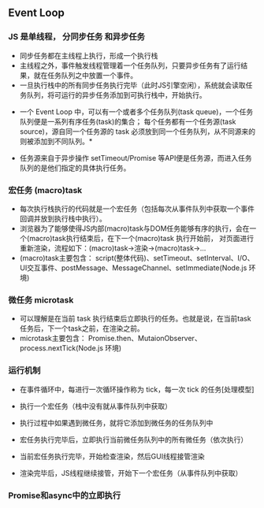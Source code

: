 ## Event Loop
### JS 是单线程， 分同步任务 和异步任务
-  同步任务都在主线程上执行，形成一个执行栈
- 主线程之外，事件触发线程管理着一个任务队列，只要异步任务有了运行结果，就在任务队列之中放置一个事件。
- 一旦执行栈中的所有同步任务执行完毕（此时JS引擎空闲），系统就会读取任务队列，将可运行的异步任务添加到可执行栈中，开始执行。

* 一个 Event Loop 中，可以有一个或者多个任务队列(task queue)，一个任务队列便是一系列有序任务(task)的集合；
  每个任务都有一个任务源(task source)，源自同一个任务源的 task 必须放到同一个任务队列，从不同源来的则被添加到不同队列。*
- 任务源来自于异步操作   setTimeout/Promise 等API便是任务源，而进入任务队列的是他们指定的具体执行任务。

### 宏任务  (macro)task
- 每次执行栈执行的代码就是一个宏任务（包括每次从事件队列中获取一个事件回调并放到执行栈中执行）。
- 浏览器为了能够使得JS内部(macro)task与DOM任务能够有序的执行，会在一个(macro)task执行结束后，在下一个(macro)task 执行开始前，
对页面进行重新渲染，流程如下：(macro)task->渲染->(macro)task->...
- (macro)task主要包含：
    script(整体代码)、setTimeout、setInterval、I/O、UI交互事件、postMessage、MessageChannel、setImmediate(Node.js 环境)
### 微任务  microtask
- 可以理解是在当前 task 执行结束后立即执行的任务。也就是说，在当前task任务后，下一个task之前，在渲染之前。
- microtask主要包含：
    Promise.then、MutaionObserver、process.nextTick(Node.js 环境)

### 运行机制
- 在事件循环中，每进行一次循环操作称为 tick，每一次 tick 的任务[处理模型]

- 执行一个宏任务（栈中没有就从事件队列中获取）
- 执行过程中如果遇到微任务，就将它添加到微任务的任务队列中
- 宏任务执行完毕后，立即执行当前微任务队列中的所有微任务（依次执行）
- 当前宏任务执行完毕，开始检查渲染，然后GUI线程接管渲染
- 渲染完毕后，JS线程继续接管，开始下一个宏任务（从事件队列中获取）

### Promise和async中的立即执行